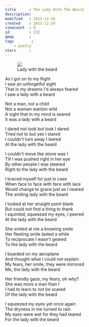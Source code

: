 ```yaml
---
title      : The Lady With The Beard
description: 
modified   : 2013-12-20
created    : 2013-12-20
viewcount  : 0
id         : 232
gmap       : 
tags        :
    - poetry
stars      : 
---
```


<figure>
    <img src="lady.gif">
    <figcaption>Lady with the beard</figcaption>
</figure>

As I got on to my flight  
I saw an unforgetful sight  
That in my dreams I'd always feared  
I saw a lady with a beard

Not a man, not a child  
Not a woman wanton wild  
A sight that in my mind is seared  
It was a lady with a beard

I dared not look but look I dared  
Tried not to but yes I stared  
I couldn't turn away I leered  
At the lady with the beard

I couldn't move like stone was I  
Till I was pushed right in her eye  
By other people I was steered  
Right to the lady with the beard

I braced myself for just in case  
When face to face with face with lace  
Would change to grace just as I neared  
The smiling lady with the beard

I looked at her straight point blank  
But could not find a thing to thank  
I squinted, squeezed my eyes, I peered  
At the lady with the beard

She smiled at me a knowing smile  
Her fleeting smile lasted a while  
To reciprocate I wasn't geared  
To the lady with the beard

I boarded on my aeroplane  
And thought what I could not explain  
My fears, her smile, they were mirrored  
Me, the lady with the beard

Her friendly gaze, my fears, oh why?  
She was more a man than I  
I had to learn to not be scared  
Of the lady with the beard

I squeezed my eyes yet once again  
The dryness in me turned to rain  
My eyes were wet for they had teared  
For the lady with the beard

